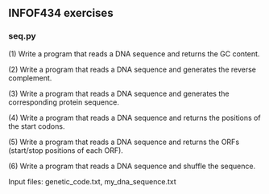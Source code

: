 ## INFOF434 exercises

### seq.py
(1) Write a program that reads a DNA sequence and returns the GC content.

(2) Write a program that reads a DNA sequence and generates the reverse complement.

(3) Write a program that reads a DNA sequence and generates the corresponding protein sequence.

(4) Write a program that reads a DNA sequence and returns the positions of the start codons.

(5) Write a program that reads a DNA sequence and returns the ORFs (start/stop positions of each ORF).

(6) Write a program that reads a DNA sequence and shuffle the sequence.

Input files:
genetic_code.txt, my_dna_sequence.txt


